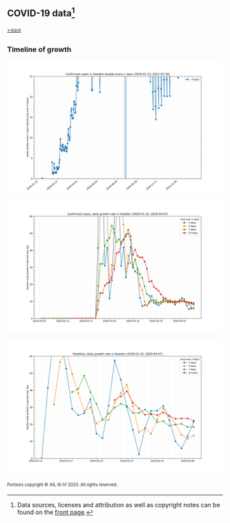 ## COVID-19 data[^1]
<sub><sup>[*←back*](tl-cases-rates.md)</sup></sub>

### Timeline of growth

![(average) confirmed rates timeline](./assets/images/tl-doubles-confirmed-Sweden.svg)

![(average) confirmed rates timeline](./assets/images/tl-rates-confirmed-Sweden.svg)

![(average) deaths rates timeline](./assets/images/tl-rates-deaths-Sweden.svg)



<sup><sub>Portions copyright © XA, III-IV 2020. All rights reserved.</sub></sup>

[^1]: Data sources, licenses and attribution as well as copyright notes can be found on the [front page][main].

[main]: ./ "Data sources, licenses and attribution, copyright notes"
